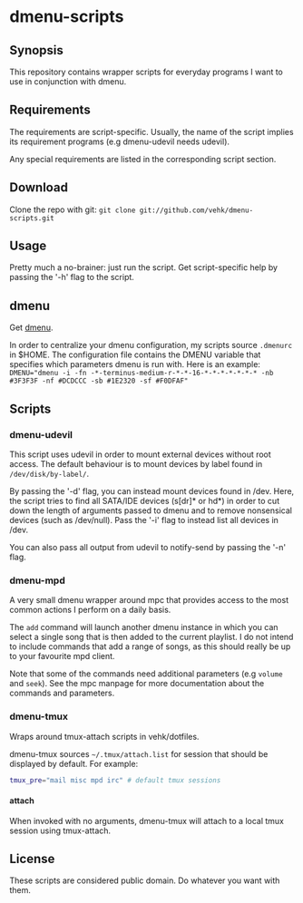 dmenu-scripts
=============

## Synopsis
This repository contains wrapper scripts for everyday programs I
want to use in conjunction with dmenu.

## Requirements
The requirements are script-specific. Usually, the name of the script
implies its requirement programs (e.g dmenu-udevil needs udevil).

Any special requirements are listed in the corresponding script
section.

## Download
Clone the repo with git:
`git clone git://github.com/vehk/dmenu-scripts.git`

## Usage
Pretty much a no-brainer: just run the script.
Get script-specific help by passing the '-h' flag to the script.

## dmenu
Get [dmenu](http://tools.suckless.org/dmenu).

In order to centralize your dmenu configuration, my scripts source
`.dmenurc` in $HOME.
The configuration file contains the DMENU variable that specifies
which parameters dmenu is run with. Here is an example:
`DMENU="dmenu -i -fn -*-terminus-medium-r-*-*-16-*-*-*-*-*-*-* -nb #3F3F3F -nf #DCDCCC -sb #1E2320 -sf #F0DFAF"`

## Scripts

### dmenu-udevil
This script uses udevil in order to mount external devices without
root access. The default behaviour is to mount devices by label
found in `/dev/disk/by-label/`.

By passing the '-d' flag, you can instead mount devices found in /dev.
Here, the script tries to find all SATA/IDE devices (s[dr]\* or hd\*) in
order to cut down the length of arguments passed to dmenu and to
remove nonsensical devices (such as /dev/null).
Pass the '-i' flag to instead list all devices in /dev.

You can also pass all output from udevil to notify-send by passing the '-n'
flag.

### dmenu-mpd
A very small dmenu wrapper around mpc that provides access to the most common
actions I perform on a daily basis.

The `add` command will launch another dmenu instance in which you can select a
single song that is then added to the current playlist.
I do not intend to include commands that add a range of songs, as this should
really be up to your favourite mpd client.

Note that some of the commands need additional parameters (e.g `volume` and `seek`).
See the mpc manpage for more documentation about the commands and parameters.

### dmenu-tmux
Wraps around tmux-attach scripts in vehk/dotfiles.

dmenu-tmux sources `~/.tmux/attach.list` for session that should be
displayed by default. For example:

```bash
tmux_pre="mail misc mpd irc" # default tmux sessions
```

#### attach
When invoked with no arguments, dmenu-tmux will attach to a local tmux
session using tmux-attach.

## License
These scripts are considered public domain. Do whatever you want with
them.
